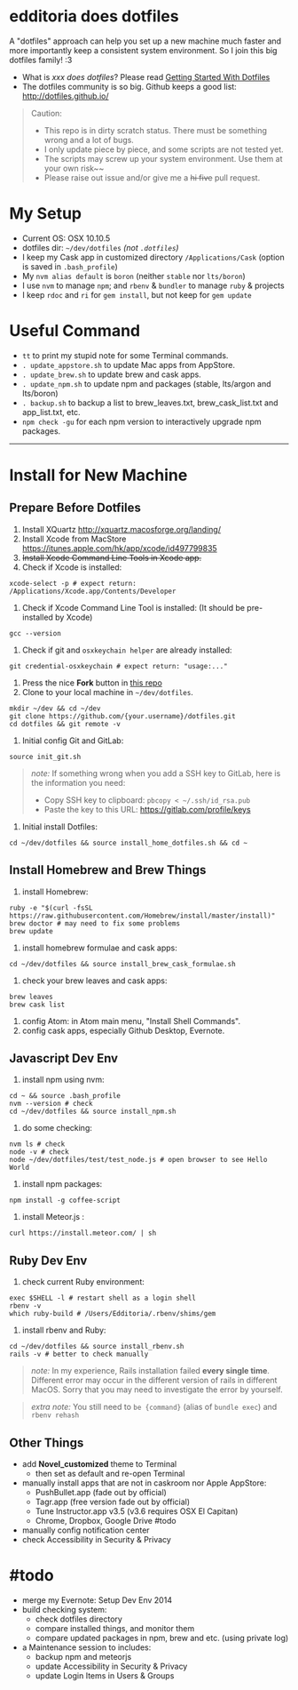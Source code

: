 # edditoria does dotfiles

A "dotfiles" approach can help you set up a new machine much faster and more importantly keep a consistent system environment. So I join this big dotfiles family! \:3

- What is *xxx does dotfiles*? Please read [Getting Started With Dotfiles][get-start]
- The dotfiles community is so big. Github keeps a good list: <http://dotfiles.github.io/>

[get-start]: https://medium.com/@webprolific/getting-started-with-dotfiles-43c3602fd789 "Getting Started With Dotfiles"

> Caution:
> - This repo is in dirty scratch status. There must be something wrong and a lot of bugs.
> - I only update piece by piece, and some scripts are not tested yet.
> - The scripts may screw up your system environment. Use them at your own risk\~\~
> - Please raise out issue and/or give me a ~~hi five~~ pull request.

# My Setup

- Current OS: OSX 10.10.5
- dotfiles dir: `~/dev/dotfiles` *(not `.dotfiles`)*
- I keep my Cask app in customized directory `/Applications/Cask` (option is saved in `.bash_profile`)
- My `nvm alias default` is `boron` (neither `stable` nor `lts/boron`)
- I use `nvm` to manage `npm`; and `rbenv` & `bundler` to manage `ruby` & projects
- I keep `rdoc` and `ri` for `gem install`, but not keep for `gem update`

# Useful Command

- `tt` to print my stupid note for some Terminal commands.
- `. update_appstore.sh` to update Mac apps from AppStore.
- `. update_brew.sh` to update brew and cask apps.
- `. update_npm.sh` to update npm and packages (stable, lts/argon and lts/boron)
- `. backup.sh` to backup a list to brew_leaves.txt, brew_cask_list.txt and app_list.txt, etc.
- `npm check -gu` for each npm version to interactively upgrade npm packages.


---

# Install for New Machine

## Prepare Before Dotfiles

1. Install XQuartz <http://xquartz.macosforge.org/landing/>
1. Install Xcode from MacStore <https://itunes.apple.com/hk/app/xcode/id497799835>
1. ~~Install Xcode Command Line Tools in Xcode app.~~
1. Check if Xcode is installed:

  ```
  xcode-select -p # expect return: /Applications/Xcode.app/Contents/Developer
  ```

1. Check if Xcode Command Line Tool is installed: (It should be pre-installed by Xcode)

  ```
  gcc --version
  ```

1. Check if git and `osxkeychain helper` are already installed:

  ```
  git credential-osxkeychain # expect return: "usage:..."
  ```

1. Press the nice **Fork** button in [this repo](https://github.com/Edditoria/dotfiles)
1. Clone to your local machine in `~/dev/dotfiles`.

  ```
  mkdir ~/dev && cd ~/dev
  git clone https://github.com/{your.username}/dotfiles.git
  cd dotfiles && git remote -v
  ```

1. Initial config Git and GitLab:

  ```
  source init_git.sh
  ```

  > *note:*
  > If something wrong when you add a SSH key to GitLab, here is the information you need:
  > - Copy SSH key to clipboard: `pbcopy < ~/.ssh/id_rsa.pub`
  > - Paste the key to this URL: <https://gitlab.com/profile/keys>

1. Initial install Dotfiles:

  ```
  cd ~/dev/dotfiles && source install_home_dotfiles.sh && cd ~
  ```

## Install Homebrew and Brew Things

1. install Homebrew:

  ```
  ruby -e "$(curl -fsSL https://raw.githubusercontent.com/Homebrew/install/master/install)"
  brew doctor # may need to fix some problems
  brew update
  ```

1. install homebrew formulae and cask apps:

  ```
  cd ~/dev/dotfiles && source install_brew_cask_formulae.sh
  ```

1. check your brew leaves and cask apps:

  ```
  brew leaves
  brew cask list
  ```

1. config Atom: in Atom main menu, "Install Shell Commands".
1. config cask apps, especially Github Desktop, Evernote.

## Javascript Dev Env

1. install npm using nvm:

  ```
  cd ~ && source .bash_profile
  nvm --version # check
  cd ~/dev/dotfiles && source install_npm.sh
  ```

1. do some checking:

  ```
  nvm ls # check
  node -v # check
  node ~/dev/dotfiles/test/test_node.js # open browser to see Hello World
  ```

1. install npm packages:

  ```
  npm install -g coffee-script
  ```

1. install Meteor.js :

  ```
  curl https://install.meteor.com/ | sh
  ```

## Ruby Dev Env

1. check current Ruby environment:

  ```
  exec $SHELL -l # restart shell as a login shell
  rbenv -v
  which ruby-build # /Users/Edditoria/.rbenv/shims/gem
  ```

1. install rbenv and Ruby:

  ```
  cd ~/dev/dotfiles && source install_rbenv.sh
  rails -v # better to check manually
  ```

> *note:*
> In my experience, Rails installation failed **every single time**.
> Different error may occur in the different version of rails in different MacOS.
> Sorry that you may need to investigate the error by yourself.

> *extra note:*
> You still need to `be {command}` (alias of `bundle exec`) and `rbenv rehash`

## Other Things

- add **Novel_customized** theme to Terminal
  - then set as default and re-open Terminal
- manually install apps that are not in caskroom nor Apple AppStore:
  - PushBullet.app (fade out by official)
  - Tagr.app (free version fade out by official)
  - Tune Instructor.app v3.5 (v3.6 requires OSX El Capitan)
  - Chrome, Dropbox, Google Drive \#todo
- manually config notification center
- check Accessibility in Security & Privacy

# \#todo

- merge my Evernote: Setup Dev Env 2014
- build checking system:
  - check dotfiles directory
  - compare installed things, and monitor them
  - compare updated packages in npm, brew and etc. (using private log)
- a Maintenance session to includes:
  - backup npm and meteorjs
  - update Accessibility in Security & Privacy
  - update Login Items in Users & Groups
